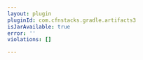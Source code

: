 ```yaml
---
layout: plugin
pluginId: com.cfnstacks.gradle.artifacts3
isJarAvailable: true
error: ''
violations: []

---
```

